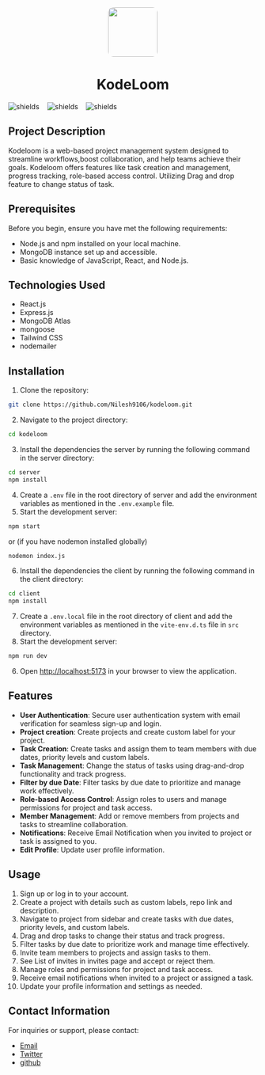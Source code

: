<div align="center">
  <img src="https://kodeloom.vercel.app/KodeLoom.png" width="100px" style="border-radius:10px;" align="center" >
  <h1>KodeLoom</h1>
  <div align="center" style="display:flex; gap:16px;">
    <img src="https://img.shields.io/github/languages/top/Nilesh9106/kodeloom" alt="shields">
    <img src="https://img.shields.io/github/forks/Nilesh9106/kodeloom" alt="shields">
    <img src="https://img.shields.io/github/stars/Nilesh9106/kodeloom" alt="shields">
  </div>
</div>

## Project Description

Kodeloom is a web-based project management system designed to streamline workflows,boost collaboration, and help teams achieve their goals. Kodeloom offers features like task creation and management, progress tracking, role-based access control. Utilizing Drag and drop feature to change status of task.

## Prerequisites

Before you begin, ensure you have met the following requirements:

- Node.js and npm installed on your local machine.
- MongoDB instance set up and accessible.
- Basic knowledge of JavaScript, React, and Node.js.

## Technologies Used

- React.js
- Express.js
- MongoDB Atlas
- mongoose
- Tailwind CSS
- nodemailer

## Installation

1. Clone the repository:

```sh
git clone https://github.com/Nilesh9106/kodeloom.git
```

2. Navigate to the project directory:

```sh
cd kodeloom
```

3. Install the dependencies the server by running the following command in the server directory:

```sh
cd server
npm install
```

4. Create a `.env` file in the root directory of server and add the environment variables as mentioned in the `.env.example` file.
5. Start the development server:

```sh
npm start
```

or (if you have nodemon installed globally)

```sh
nodemon index.js
```

6. Install the dependencies the client by running the following command in the client directory:

```sh
cd client
npm install
```

7. Create a `.env.local` file in the root directory of client and add the environment variables as mentioned in the `vite-env.d.ts` file in `src` directory.
8. Start the development server:

```sh
npm run dev
```

6. Open [http://localhost:5173](http://localhost:5173) in your browser to view the application.

## Features

- **User Authentication**: Secure user authentication system with email verification for seamless sign-up and login.
- **Project creation**: Create projects and create custom label for your project.
- **Task Creation**: Create tasks and assign them to team members with due dates, priority levels and custom labels.
- **Task Management**: Change the status of tasks using drag-and-drop functionality and track progress.
- **Filter by due Date**: Filter tasks by due date to prioritize and manage work effectively.
- **Role-based Access Control**: Assign roles to users and manage permissions for project and task access.
- **Member Management**: Add or remove members from projects and tasks to streamline collaboration.
- **Notifications**: Receive Email Notification when you invited to project or task is assigned to you.
- **Edit Profile**: Update user profile information.

## Usage

1. Sign up or log in to your account.
2. Create a project with details such as custom labels, repo link and description.
3. Navigate to project from sidebar and create tasks with due dates, priority levels, and custom labels.
4. Drag and drop tasks to change their status and track progress.
5. Filter tasks by due date to prioritize work and manage time effectively.
6. Invite team members to projects and assign tasks to them.
7. See List of invites in invites page and accept or reject them.
8. Manage roles and permissions for project and task access.
9. Receive email notifications when invited to a project or assigned a task.
10. Update your profile information and settings as needed.

## Contact Information

For inquiries or support, please contact:

- [Email](mailto:nileshdarji28200@gmail.com)
- [Twitter](https://twitter.com/thenileshdarji)
- [github](https://github.com/Nilesh9106)
